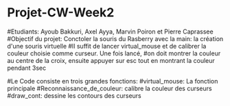 # Projet-CW-Week2
#Etudiants: Ayoub Bakkuri, Axel Ayya, Marvin Poiron et Pierre Caprassee
#Objectif du projet: Conctoler la souris du Rasberry avec la main: la création d'une souris virtuelle
#Il suffit de lancer virtual_mouse et de calibrer la couleur choisie comme curseur. Une fois lancé,
#on doit montrer la couleur au centre de la croix, ensuite appuyer sur esc tout en montrant la couleur pendant 3sec


#Le Code consiste en trois grandes fonctions:
    #virtual_mouse: La fonction principale
    #Reconnaissance_de_couleur: calibre la couleur des curseurs
    #draw_cont: dessine les contours des curseurs




